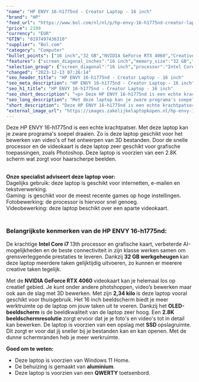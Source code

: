 ```yaml
---
"name": "HP ENVY 16-h1775nd - Creator Laptop - 16 inch"
"brand": "HP"
"feed_url": "https://www.bol.com/nl/nl/p/hp-envy-16-h1775nd-creator-laptop-16-inch/9300000148505358"
"price": 2199
"currency": "EUR"
"GTIN": "0197497436310"
"supplier": "Bol.com"
"category": "Computer"
"bullet_points": ["16 inch","32 GB","NVIDIA GeForce RTX 4060","Creative"]
"features": {"screen_diagonal_inches":"16 inch","memory_size":"32 GB","graphics_card":"NVIDIA GeForce RTX 4060","purpose_laptop":"Creative"}
"selection_group": {"screen_diagonal":"16 inch","processor":"Intel Core i7","changed_price_past_3_days":false,"product_family":"Envy"}
"changed": "2023-12-13 07:26:14"
"seo_header_title": "HP ENVY 16-h1775nd - Creator Laptop - 16 inch"
"seo_meta_description": "HP ENVY 16-h1775nd - Creator Laptop - 16 inch"
"seo_h1_title": "HP ENVY 16-h1775nd - Creator Laptop - 16 inch"
"seo_short_description": "<p> Deze HP ENVY 16-h1775nd is een echte krachtpatser."
"seo_long_description": "Met deze laptop kan je zware programa's soepel draaien. Zo is deze laptop geschikt voor het bewerken van video's of het ontwerpen van 3D bestanden. Door de snelle processor en de videokaart is deze laptop zeer geschikt voor grafische toepassingen, zoals Photoshop. Deze laptop is voorzien van een 2. 8K scherm wat zorgt voor haarscherpe beelden. </p> <p> <br /><strong>Onze specialist adviseert deze laptop voor:</strong><br /> Dagelijks gebruik: deze laptop is geschikt voor internetten, e-mailen en tekstverwerking. <br /> Gaming: is geschikt voor de meest recente games op hoge instellingen. <br /> Fotobewerking: de processor is hiervoor snel genoeg. <br /> Videobewerking: deze laptop beschikt over een aparte videokaart. </p> <h3><br />Belangrijkste kenmerken van de HP ENVY 16-h1775nd:</h3> <p> De krachtige <strong>Intel Core i7 </strong>13th processor en grafische kaart, verbeterde AI-mogelijkheden en de beste connectiviteit in zijn klasse werken samen om grensverleggende prestaties te leveren. Dankzij <strong>32 GB werkgeheugen </strong>kan deze laptop meerdere taken gelijktijdig uitvoeren, zo kunnen er meerere creative taken tegelijk. </p> <p> Met de <strong>NVIDIA GeForce RTX 4060 </strong>videokaart kan je helemaal los op creatief gebied. Je kunt onder andere photshoppen, video’s bewerken maar ook aan de slag met 3D bewerken. Met zijn <strong>2,34 kilo </strong>is deze laptop vooral geschikt voor thuisgebruik. Het 16 inch beeldscherm biedt je meer werktruimte op de laptop om jouw taken uit te voeren. Dankzij het <strong>OLED-beeldscherm</strong> is de beeldkwaliteit van de laptop zeer hoog. Een <strong>2. 8K beeldschermresolutie</strong> zorgt ervoor dat je je foto's en video's tot in detail kan bewerken. De laptop is voorzien van een opslag met <strong>SSD </strong>opslagruimte. Dit zorgt er voor dat jij sneller bij je bestanden kan en kan openen. Met de dunne schermranden heb je meer werkruimte. </p> <p> <strong>Goed om te weten: </strong> </p> <ul> <li>Deze laptop is voorzien van Windows 11 Home. </li> <li>De behuizing is gemaakt van <strong>aluminium</strong>. </li> <li>Deze laptop is voorzien van een <strong>QWERTY</strong> toetsenbord. </li> </ul>"
"short_description": "Deze HP ENVY 16-h1775nd is een echte krachtpatser. Met deze laptop kan je zware programa's soepel draaien. Zo is deze laptop geschikt voor het bewerken van video's of het ontwerpen van 3D bestanden. Door de snelle processor en de videokaart is deze laptop zeer geschikt voor grafische toepassingen, zoals Photoshop. Deze laptop is voorzien van een 2.8K scherm wat zorgt voor haarscherpe beelden. Onze specialist adviseert deze laptop voor: Dagelijks gebruik: deze laptop is geschikt voor internetten, e-mailen en tekstverwerking. Gaming: is geschikt voor de meest recente games op hoge instellingen. Fotobewerking: de processor is hiervoor snel genoeg. Videobewerking: deze laptop beschikt over een aparte videokaart. Belangrijkste kenmerken van de HP ENVY 16-h1775nd: De krachtige Intel Core i7 13th processor en grafische kaart, verbeterde AI-mogelijkheden en de beste connectiviteit in zijn klasse werken samen om grensverleggende prestaties te leveren. Dankzij 32 GB werkgeheugen kan deze laptop meerdere taken gelijktijdig uitvoeren, zo kunnen er meerere creative taken tegelijk. Met de NVIDIA GeForce RTX 4060 videokaart kan je helemaal los op creatief gebied. Je kunt onder andere photshoppen, video’s bewerken maar ook aan de slag met 3D bewerken. Met zijn 2,34 kilo is deze laptop vooral geschikt voor thuisgebruik. Het 16 inch beeldscherm biedt je meer werktruimte op de laptop om jouw taken uit te voeren. Dankzij het OLED-beeldscherm is de beeldkwaliteit van de laptop zeer hoog. Een 2.8K beeldschermresolutie zorgt ervoor dat je je foto's en video's tot in detail kan bewerken. De laptop is voorzien van een opslag met SSD opslagruimte. Dit zorgt er voor dat jij sneller bij je bestanden kan en kan openen. Met de dunne schermranden heb je meer werkruimte. Goed om te weten: Deze laptop is voorzien van Windows 11 Home. De behuizing is gemaakt van aluminium. Deze laptop is voorzien van een QWERTY toetsenbord."
"external_image_url": "https://images.zakelijkelaptopkopen.nl/hp-envy-16-h1775nd-creator-laptop-16-inch.webp"
---
```


<p> Deze HP ENVY 16-h1775nd is een echte krachtpatser. Met deze laptop kan je zware programa's soepel draaien. Zo is deze laptop geschikt voor het bewerken van video's of het ontwerpen van 3D bestanden. Door de snelle processor en de videokaart is deze laptop zeer geschikt voor grafische toepassingen, zoals Photoshop. Deze laptop is voorzien van een 2.8K scherm wat zorgt voor haarscherpe beelden. </p> <p> <br /><strong>Onze specialist adviseert deze laptop voor:</strong><br /> Dagelijks gebruik: deze laptop is geschikt voor internetten, e-mailen en tekstverwerking.<br /> Gaming: is geschikt voor de meest recente games op hoge instellingen.<br /> Fotobewerking: de processor is hiervoor snel genoeg. <br /> Videobewerking: deze laptop beschikt over een aparte videokaart. </p> <h3><br />Belangrijkste kenmerken van de HP ENVY 16-h1775nd:</h3> <p> De krachtige <strong>Intel Core i7 </strong>13th processor en grafische kaart, verbeterde AI-mogelijkheden en de beste connectiviteit in zijn klasse werken samen om grensverleggende prestaties te leveren. Dankzij <strong>32 GB werkgeheugen </strong>kan deze laptop meerdere taken gelijktijdig uitvoeren, zo kunnen er meerere creative taken tegelijk. </p> <p> Met de <strong>NVIDIA GeForce RTX 4060 </strong>videokaart kan je helemaal los op creatief gebied. Je kunt onder andere photshoppen, video’s bewerken maar ook aan de slag met 3D bewerken. Met zijn <strong>2,34 kilo </strong>is deze laptop vooral geschikt voor thuisgebruik. Het 16 inch beeldscherm biedt je meer werktruimte op de laptop om jouw taken uit te voeren. Dankzij het <strong>OLED-beeldscherm</strong> is de beeldkwaliteit van de laptop zeer hoog. Een <strong>2.8K beeldschermresolutie</strong> zorgt ervoor dat je je foto's en video's tot in detail kan bewerken. De laptop is voorzien van een opslag met <strong>SSD </strong>opslagruimte. Dit zorgt er voor dat jij sneller bij je bestanden kan en kan openen. Met de dunne schermranden heb je meer werkruimte. </p> <p> <strong>Goed om te weten: </strong> </p> <ul> <li>Deze laptop is voorzien van Windows 11 Home.</li> <li>De behuizing is gemaakt van <strong>aluminium</strong>.</li> <li>Deze laptop is voorzien van een <strong>QWERTY</strong> toetsenbord.</li> </ul>